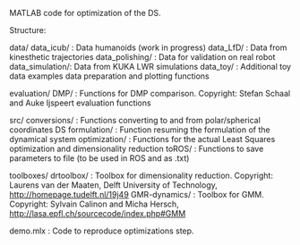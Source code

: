 MATLAB code for optimization of the DS.


Structure:

data/
	data_icub/	: Data humanoids (work in progress)
	data_LfD/	: Data from kinesthetic trajectories
	data_polishing/	: Data for validation on real robot
	data_simulation/: Data from KUKA LWR simulations
	data_toy/	: Additional toy data examples
	data preparation and plotting functions


evaluation/
	DMP/		: Functions for DMP comparison. Copyright: Stefan Schaal and Auke Ijspeert
	evaluation functions


src/
	conversions/	: Functions converting to and from polar/spherical coordinates
	DS formulation/	: Function resuming the formulation of the dynamical system
	optimization/	: Functions for the actual Least Squares optimization and dimensionality reduction
	toROS/		: Functions to save parameters to file (to be used in ROS and as .txt)


toolboxes/
	drtoolbox/	: Toolbox for dimensionality reduction. Copyright: Laurens van der Maaten, Delft University of Technology, http://homepage.tudelft.nl/19j49
	GMR-dynamics/	: Toolbox for GMM. Copyright: Sylvain Calinon and Micha Hersch, http://lasa.epfl.ch/sourcecode/index.php#GMM


demo.mlx		: Code to reproduce optimizations step.
